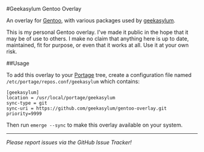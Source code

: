 #Geekasylum Gentoo Overlay

An overlay for [Gentoo](https://www.gentoo.org/), with various packages used by
[geekasylum](https://github.com/geekasylum).

This is my personal Gentoo overlay. I've made it public in the hope that it may
be of use to others.  I make no claim that anything here is up to date,
maintained, fit for purpose, or even that it works at all.  Use it at your own
risk.

##Usage

To add this overlay to your [Portage](https://wiki.gentoo.org/wiki/Portage)
tree, create a configuration file named `/etc/portage/repos.conf/geekasylum`
which contains:

```
[geekasylum]
location = /usr/local/portage/geekasylum
sync-type = git
sync-uri = https://github.com/geekasylum/gentoo-overlay.git
priority=9999
```

Then run `emerge --sync` to make this overlay available on your system.

---

*Please report issues via the GitHub Issue Tracker!*
